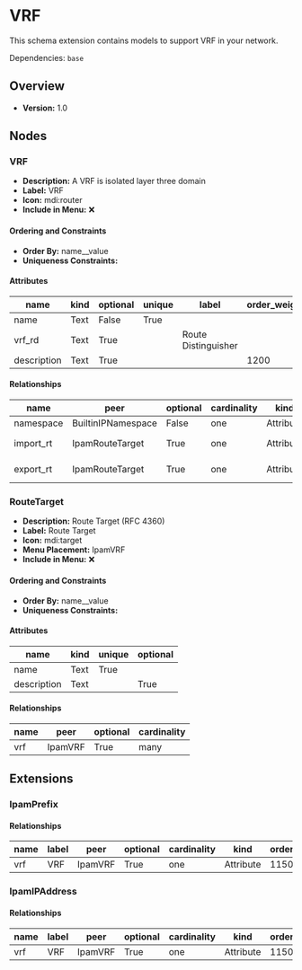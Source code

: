 # VRF

This schema extension contains models to support VRF in your network.

Dependencies: `base`

## Overview

- **Version:** 1.0

## Nodes

### VRF

- **Description:** A VRF is isolated layer three domain
- **Label:** VRF
- **Icon:** mdi:router
- **Include in Menu:** ❌


#### Ordering and Constraints
- **Order By:** name__value
- **Uniqueness Constraints:** 
#### Attributes

| name | kind | optional | unique | label | order_weight |
| ---- | ---- | -------- | ------ | ----- | ------------ |
| name | Text | False | True |  |  |
| vrf_rd | Text | True |  | Route Distinguisher |  |
| description | Text | True |  |  | 1200 |

#### Relationships

| name | peer | optional | cardinality | kind | identifier | label |
| ---- | ---- | -------- | ----------- | ---- | ---------- | ----- |
| namespace | BuiltinIPNamespace | False | one | Attribute |  |  |
| import_rt | IpamRouteTarget | True | one | Attribute | vrf__import | Import Targets |
| export_rt | IpamRouteTarget | True | one | Attribute | vrf__export | Export Targets |

### RouteTarget

- **Description:** Route Target (RFC 4360)
- **Label:** Route Target
- **Icon:** mdi:target
- **Menu Placement:** IpamVRF
- **Include in Menu:** ❌


#### Ordering and Constraints
- **Order By:** name__value
- **Uniqueness Constraints:** 
#### Attributes

| name | kind | unique | optional |
| ---- | ---- | ------ | -------- |
| name | Text | True |  |
| description | Text |  | True |

#### Relationships

| name | peer | optional | cardinality |
| ---- | ---- | -------- | ----------- |
| vrf | IpamVRF | True | many |

## Extensions
### IpamPrefix
#### Relationships

| name | label | peer | optional | cardinality | kind | order_weight |
| ---- | ----- | ---- | -------- | ----------- | ---- | ------------ |
| vrf | VRF | IpamVRF | True | one | Attribute | 1150 |

### IpamIPAddress
#### Relationships

| name | label | peer | optional | cardinality | kind | order_weight |
| ---- | ----- | ---- | -------- | ----------- | ---- | ------------ |
| vrf | VRF | IpamVRF | True | one | Attribute | 1150 |
